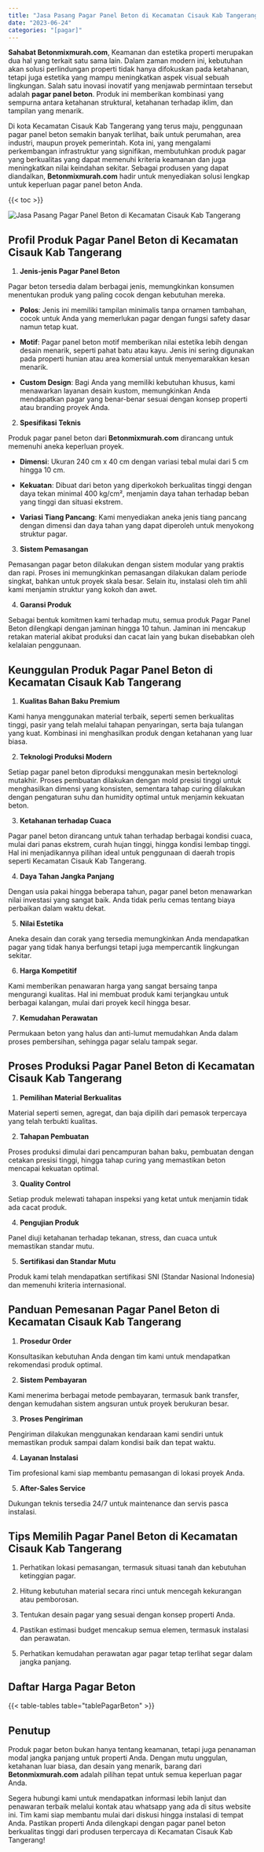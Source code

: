 ```yaml
---
title: "Jasa Pasang Pagar Panel Beton di Kecamatan Cisauk Kab Tangerang"
date: "2023-06-24"
categories: "[pagar]"
---
```


**Sahabat Betonmixmurah.com**, Keamanan dan estetika properti merupakan dua hal yang terkait satu sama lain. Dalam zaman modern ini, kebutuhan akan solusi perlindungan properti tidak hanya difokuskan pada ketahanan, tetapi juga estetika yang mampu meningkatkan aspek visual sebuah lingkungan. Salah satu inovasi inovatif yang menjawab permintaan tersebut adalah **pagar panel beton**. Produk ini memberikan kombinasi yang sempurna antara ketahanan struktural, ketahanan terhadap iklim, dan tampilan yang menarik.  

Di kota Kecamatan Cisauk Kab Tangerang yang terus maju, penggunaan pagar panel beton semakin banyak terlihat, baik untuk perumahan, area industri, maupun proyek pemerintah. Kota ini, yang mengalami perkembangan infrastruktur yang signifikan, membutuhkan produk pagar yang berkualitas yang dapat memenuhi kriteria keamanan dan juga meningkatkan nilai keindahan sekitar. Sebagai produsen yang dapat diandalkan, **Betonmixmurah.com** hadir untuk menyediakan solusi lengkap untuk keperluan pagar panel beton Anda.

{{< toc >}}

![Jasa Pasang Pagar Panel Beton di Kecamatan Cisauk Kab Tangerang](/images/pagar/pagar-beton-11.jpg)

## Profil Produk Pagar Panel Beton di Kecamatan Cisauk Kab Tangerang

1. **Jenis-jenis Pagar Panel Beton**  

Pagar beton tersedia dalam berbagai jenis, memungkinkan konsumen menentukan produk yang paling cocok dengan kebutuhan mereka.  

- **Polos**: Jenis ini memiliki tampilan minimalis tanpa ornamen tambahan, cocok untuk Anda yang memerlukan pagar dengan fungsi safety dasar namun tetap kuat.  

- **Motif**: Pagar panel beton motif memberikan nilai estetika lebih dengan desain menarik, seperti pahat batu atau kayu. Jenis ini sering digunakan pada properti hunian atau area komersial untuk menyemarakkan kesan menarik.  

- **Custom Design**: Bagi Anda yang memiliki kebutuhan khusus, kami menawarkan layanan desain kustom, memungkinkan Anda mendapatkan pagar yang benar-benar sesuai dengan konsep properti atau branding proyek Anda.  

2. **Spesifikasi Teknis**  

Produk pagar panel beton dari **Betonmixmurah.com** dirancang untuk memenuhi aneka keperluan proyek.  

- **Dimensi**: Ukuran 240 cm x 40 cm dengan variasi tebal mulai dari 5 cm hingga 10 cm.  

- **Kekuatan**: Dibuat dari beton yang diperkokoh berkualitas tinggi dengan daya tekan minimal 400 kg/cm², menjamin daya tahan terhadap beban yang tinggi dan situasi ekstrem.  

- **Variasi Tiang Pancang**: Kami menyediakan aneka jenis tiang pancang dengan dimensi dan daya tahan yang dapat diperoleh untuk menyokong struktur pagar.  

3. **Sistem Pemasangan**  

Pemasangan pagar beton dilakukan dengan sistem modular yang praktis dan rapi. Proses ini memungkinkan pemasangan dilakukan dalam periode singkat, bahkan untuk proyek skala besar. Selain itu, instalasi oleh tim ahli kami menjamin struktur yang kokoh dan awet.  

4. **Garansi Produk**  

Sebagai bentuk komitmen kami terhadap mutu, semua produk Pagar Panel Beton dilengkapi dengan jaminan hingga 10 tahun. Jaminan ini mencakup retakan material akibat produksi dan cacat lain yang bukan disebabkan oleh kelalaian penggunaan.

## Keunggulan Produk Pagar Panel Beton di Kecamatan Cisauk Kab Tangerang 

1. **Kualitas Bahan Baku Premium**  

Kami hanya menggunakan material terbaik, seperti semen berkualitas tinggi, pasir yang telah melalui tahapan penyaringan, serta baja tulangan yang kuat. Kombinasi ini menghasilkan produk dengan ketahanan yang luar biasa.  

2. **Teknologi Produksi Modern**  

Setiap pagar panel beton diproduksi menggunakan mesin berteknologi mutakhir. Proses pembuatan dilakukan dengan mold presisi tinggi untuk menghasilkan dimensi yang konsisten, sementara tahap curing dilakukan dengan pengaturan suhu dan humidity optimal untuk menjamin kekuatan beton.  

3. **Ketahanan terhadap Cuaca**  

Pagar panel beton dirancang untuk tahan terhadap berbagai kondisi cuaca, mulai dari panas ekstrem, curah hujan tinggi, hingga kondisi lembap tinggi. Hal ini menjadikannya pilihan ideal untuk penggunaan di daerah tropis seperti Kecamatan Cisauk Kab Tangerang.  

4. **Daya Tahan Jangka Panjang**  

Dengan usia pakai hingga beberapa tahun, pagar panel beton menawarkan nilai investasi yang sangat baik. Anda tidak perlu cemas tentang biaya perbaikan dalam waktu dekat.  

5. **Nilai Estetika**  

Aneka desain dan corak yang tersedia memungkinkan Anda mendapatkan pagar yang tidak hanya berfungsi tetapi juga mempercantik lingkungan sekitar.  

6. **Harga Kompetitif**  

Kami memberikan penawaran harga yang sangat bersaing tanpa mengurangi kualitas. Hal ini membuat produk kami terjangkau untuk berbagai kalangan, mulai dari proyek kecil hingga besar.  

7. **Kemudahan Perawatan**  

Permukaan beton yang halus dan anti-lumut memudahkan Anda dalam proses pembersihan, sehingga pagar selalu tampak segar.

## Proses Produksi Pagar Panel Beton di Kecamatan Cisauk Kab Tangerang

1. **Pemilihan Material Berkualitas**  

Material seperti semen, agregat, dan baja dipilih dari pemasok terpercaya yang telah terbukti kualitas.

2. **Tahapan Pembuatan**  

Proses produksi dimulai dari pencampuran bahan baku, pembuatan dengan cetakan presisi tinggi, hingga tahap curing yang memastikan beton mencapai kekuatan optimal.

3. **Quality Control**  

Setiap produk melewati tahapan inspeksi yang ketat untuk menjamin tidak ada cacat produk.

4. **Pengujian Produk**  

Panel diuji ketahanan terhadap tekanan, stress, dan cuaca untuk memastikan standar mutu.

5. **Sertifikasi dan Standar Mutu**  

Produk kami telah mendapatkan sertifikasi SNI (Standar Nasional Indonesia) dan memenuhi kriteria internasional.

## Panduan Pemesanan Pagar Panel Beton di Kecamatan Cisauk Kab Tangerang

1. **Prosedur Order**  

Konsultasikan kebutuhan Anda dengan tim kami untuk mendapatkan rekomendasi produk optimal.

2. **Sistem Pembayaran**  

Kami menerima berbagai metode pembayaran, termasuk bank transfer, dengan kemudahan sistem angsuran untuk proyek berukuran besar.

3. **Proses Pengiriman**  

Pengiriman dilakukan menggunakan kendaraan kami sendiri untuk memastikan produk sampai dalam kondisi baik dan tepat waktu.

4. **Layanan Instalasi**  

Tim profesional kami siap membantu pemasangan di lokasi proyek Anda.

5. **After-Sales Service**  

Dukungan teknis tersedia 24/7 untuk maintenance dan servis pasca instalasi.

## Tips Memilih Pagar Panel Beton di Kecamatan Cisauk Kab Tangerang

1. Perhatikan lokasi pemasangan, termasuk situasi tanah dan kebutuhan ketinggian pagar.  

2. Hitung kebutuhan material secara rinci untuk mencegah kekurangan atau pemborosan.  

3. Tentukan desain pagar yang sesuai dengan konsep properti Anda.  

4. Pastikan estimasi budget mencakup semua elemen, termasuk instalasi dan perawatan.  

5. Perhatikan kemudahan perawatan agar pagar tetap terlihat segar dalam jangka panjang.

## Daftar Harga Pagar Beton

{{< table-tables table="tablePagarBeton" >}}

## Penutup

Produk pagar beton bukan hanya tentang keamanan, tetapi juga penanaman modal jangka panjang untuk properti Anda. Dengan mutu unggulan, ketahanan luar biasa, dan desain yang menarik, barang dari **Betonmixmurah.com** adalah pilihan tepat untuk semua keperluan pagar Anda.  

Segera hubungi kami untuk mendapatkan informasi lebih lanjut dan penawaran terbaik melalui kontak atau whatsapp yang ada di situs website ini. Tim kami siap membantu mulai dari diskusi hingga instalasi di tempat Anda. Pastikan properti Anda dilengkapi dengan pagar panel beton berkualitas tinggi dari produsen terpercaya di Kecamatan Cisauk Kab Tangerang!